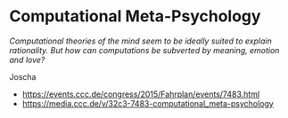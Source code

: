 # Computational Meta-Psychology

*Computational theories of the mind seem to be ideally suited to explain rationality. But how can computations be subverted by meaning, emotion and love?*

Joscha

- https://events.ccc.de/congress/2015/Fahrplan/events/7483.html
- https://media.ccc.de/v/32c3-7483-computational_meta-psychology
